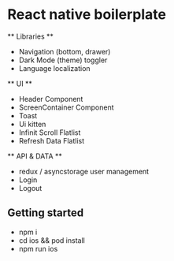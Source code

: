 # React native boilerplate

** Libraries **

- Navigation (bottom, drawer)
- Dark Mode (theme) toggler
- Language localization

** UI **

- Header Component
- ScreenContainer Component
- Toast
- Ui kitten
- Infinit Scroll Flatlist
- Refresh Data Flatlist

** API & DATA **

- redux / asyncstorage user management
- Login
- Logout

## Getting started

- npm i
- cd ios && pod install
- npm run ios
